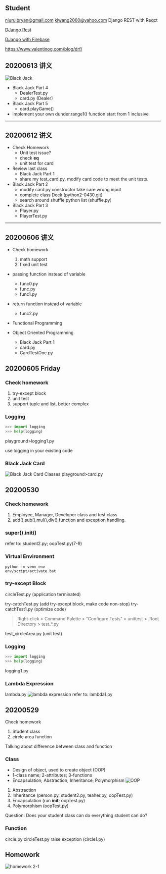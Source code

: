 ## Student
niuruibryan@gmail.com
klwang2000@yahoo.com
Django REST with Reqct

[DJango Rest](https://www.valentinog.com/blog/drf/)

[DJango with Firebase](https://medium.com/@canadiyaman/how-to-use-firebase-with-django-project-34578516bafe)

https://www.valentinog.com/blog/drf/

## 20200613 讲义
![Black Jack](./images/blackjack.png)
* Black Jack Part 4
    - DealerTest.py
    - card.py (Dealer)
* Black Jack Part 5
    - card.playGame()
* implement your own dunder.range1() function start from 1 inclusive

---
## 20200612 讲义
* Check Homework
    - Unit test issue?
    - check __eq__
    - unit test for card
* Review last class
    - Black Jack Part 1
    - share my test_card.py, modify card code to meet the unit tests.
* Black Jack Part 2
    - modify card.py constructor take care wrong input
    - complete class Deck (python2-0430.git)
    - search around shuffle python list (shuffle.py)
* Black Jack Part 3 
    - Player.py
    - PlayerTest.py

---
## 20200606 讲义
* Check homework
    1. math support
    2. fixed unit test

* passing function instead of variable 
    - func0.py
    - func.py
    - func1.py

* return function instead of variable
    - func2.py

* Functional Programming
* Object Oriented Programming
    - Black Jack Part 1
    - card.py
    - CardTestOne.py

## 20200605 Friday
### Check homework
1. try-except block
2. unit test
3. support tuple and list, better complex

### Logging
```py
>>> import logging
>>> help(logging)
```
playground>logging1.py

use logging in your existing code

### Black Jack Card
![Black Jack Card Classes](./images/BlackJackCard1.png)
playground>card.py

## 20200530
### Check homework
1. Employee, Manager, Developer class and test class
2. add(),sub(),mul(),div() function and exception handling.

### super().__init__()
refer to: student2.py; oopTest.py(7-9)


### Virtual Environment
```
python -m venv env
env/script/activate.bat
```

### try-except Block
circleTest.py (application terminated)

try-catchTest.py (add try-except block, make code non-stop)
try-catchTest1.py (optimize code)

>Right-click > Command Palette > "Configure Tests" > unittest > .Root Directory > test_*.py

test_circleArea.py (unit test)

### Logging
```py
>>> import logging
>>> help(logging)
```
logging1.py

### Lambda Expression
lambda.py
![lambda expression](lambda.png)
refer to: lambda1.py

## 20200529

Check homework
1. Student class
2. circle area function

Talking about difference between class and function

### Class
* Design of object, used to create object (OOP)
* 1-class name; 2-attributes; 3-functions
* Encapsulation; Abstraction; Inheritance; Polymorphism
![OOP](oop.png)
1. Abstraction
2. Inheritance (person.py, student2.py, teaher.py, oopTest.py)
3. Encapsulation (run __init__; oopTest.py)
4. Polymorphism (oopTest.py)

Question:
Does your student class can do everything student can do?

### Function
circle.py
circleTest.py
raise exception (circle1.py)
## Homework
![homework 2-1](homework2-1.png)